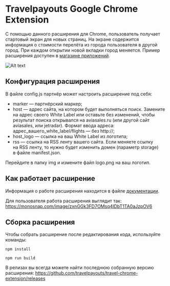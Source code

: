 # Travelpayouts Google Chrome Extension

С помощью данного расширения для Chrome, пользователь получает стартовый экран для новых страниц. На экране содержится информация о стоимости перелёта из города пользователя в другой город. При каждом открытии новой вкладки город меняется. Пример расширения доступен в [магазине приложений](https://chrome.google.com/webstore/detail/inspiration-tab/pakgciiflcoanejilaeokonlgfhboimk?authuser=1).

![Alt text](https://monosnap.com/image/rJ1RvaXD4Psnj6mzPfMApFCzrDhmPB)

## Конфигурация расширения

В файле config.js партнёр может настроить расширение под себя:

 - marker — партнёрский маркер;
 - host — адрес сайта, на котором будет выполняться поиск. Замените на адрес своего White Label или оставьте без изменений, чтобы результат поиска открывался на aviasales.ru (или другой сайт aviasales, или jetradar). Формат ввода адреса: адрес_вашего_white_label/flights — без http://;
 - host_logo — ссылка на ваш White Label из логотипа;
 - rss — ссылка на RSS ленту вашего сайта. Если меняете ссылку на RSS ленту, то нужно будет изменить домен (параметр storage) в файле manifest.json.
 
Перейдите в папку img и измените файл logo.png на ваш логотип. 
 
## Как работает расширение

Информация о работе расширения находится в файле [документации](https://github.com/travelpayouts/travel-chrome-extension/blob/master/read).

Для пользователя работа расширения выглядит так: https://monosnap.com/image/zxnGGk3FD7OMsq4IDbT1TA0aJzpOV6

## Сборка расширения

Чтобы собрать расширение после редактирования кода, используйте команды:

`npm install`

`npm run build`

В релизах вы всегда можете найти последнюю собранную версию расширения: https://github.com/travelpayouts/travel-chrome-extension/releases
